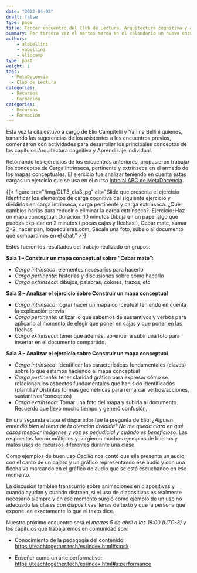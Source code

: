 ```yaml
---
date: "2022-04-02"
draft: false
type: page
title: Tercer encuentro del Club de Lectura. Arquitectura cognitiva y aprendizaje Individual
summary: Por tercera vez el martes marca en el calendario un nuevo encuentro de nuestro primer Club de Lectura donde cada vez se construyen más aprendizajes en comunidad. 
authors: 
    - alebellini
    - yabellini
    - eliocamp
type: post
weight: 1
tags: 
  - MetaDocencia
  - Club de Lectura
categories:
  - Recursos
  - Formación
categories:
  - Recursos
  - Formación
---
```


Esta vez la cita estuvo a cargo de Elio Campitelli  y Yanina Bellini quienes, tomando las sugerencias de los asistentes a los encuentros previos, comenzaron con actividades para desarrollar los principales conceptos de los capítulos Arquitectura cognitiva y Aprendizaje individual.

Retomando los ejercicios de los encuentros anteriores, propusieron trabajar los conceptos de Carga intrínseca, pertinente y extrínseca en el armado de los mapas conceptuales. El ejercicio fue analizar teniendo en cuenta estas cargas un ejercicio que se usa en el curso [Intro al ABC de MetaDocencia](https://www.metadocencia.org/curso/intro-abc-online/).

{{< figure src="/img/CLT3_dia3.jpg"  alt="Slide que presenta el ejercicio Identificar los elementos de carga cognitiva del siguiente ejercicio y dividirlos en carga intrínseca, carga pertinente y carga extrínseca. ¿Qué cambios harías para reducir o eliminar la carga extrínseca?. Ejercicio: Haz un mapa conceptual: Duración: 10 minutos Dibuja en un papel algo que puedas explicar en 2 minutos (¡pocas cajas y flechas!), Cebar mate, sumar 2+2, hacer pan, loquequieras.com, Sácale una foto, súbelo al documento que compartimos en el chat." >}}


Estos fueron los resultados del trabajo realizado en grupos:
 
__Sala 1 – Construir un mapa conceptual sobre “Cebar mate”:__
* _Carga intrínseca_: elementos necesarios para hacerlo
* _Carga pertinente_: historias y discusiones sobre cómo hacerlo
* _Carga extrínseca_: dibujos, palabras, colores, trazos, etc
 

__Sala 2 – Analizar el ejercicio sobre Construir un mapa conceptual__
* _Carga intrínseca_: lograr hacer un mapa conceptual teniendo en cuenta la explicación previa
* _Carga pertinente_: utilizar lo que sabemos de sustantivos y verbos para aplicarlo al momento de elegir que poner en cajas y que poner en las flechas
* _Carga extrínseca_: tener que además, aprender a subir una foto para insertar en el documento compartido.


__Sala 3 – Analizar el ejercicio sobre Construir un mapa conceptual__
* _Carga intrínseca_: Identificar las características fundamentales (claves) sobre lo que estamos haciendo el mapa conceptual
* _Carga pertinente_: tener claridad gráfica para expresar cómo se relacionan los aspectos fundamentales que han sido identificados (plantilla? Distintas formas geométricas para remarcar verbos/acciones, sustantivos/conceptos)
* _Carga extrínseca_: Tomar una foto del mapa y subirla al documento. Recuerdo que llevó mucho tiempo y generó confusión,
 
 
En una segunda etapa el disparador fue la pregunta de Elio: _¿Alguien entendió bien el tema de la atención dividida? No me queda claro en qué casos mezclar imágenes y voz es perjudicial y cuándo es beneficioso._
Las respuestas fueron múltiples y surgieron muchos ejemplos de buenos y malos usos de recursos diferentes durante una clase.

Como ejemplos de buen uso _Cecilia_ nos contó que ella presenta un audio con el canto de un pájaro y un gráfico representando ese audio y con una flecha va marcando en el gráfico de audio que se está escuchando en ese momento.

La discusión también transcurrió sobre animaciones en diapositivas y cuando ayudan y cuando distraen, si el uso de diapositivas es realmente necesario siempre y en ese momento surgió como ejemplo de un uso no adecuado las clases con diapositivas llenas de texto y que la persona que expone lee exactamente lo que el texto dice.

Nuestro próximo encuentro será el _martes 5 de abril a las 18:00 (UTC-3)_ y los capítulos que trabajaremos en comunidad son:

* Conocimiento de la pedagogía del contenido: https://teachtogether.tech/es/index.html#s:pck

* Enseñar como un arte performativo: https://teachtogether.tech/es/index.html#s:performance
